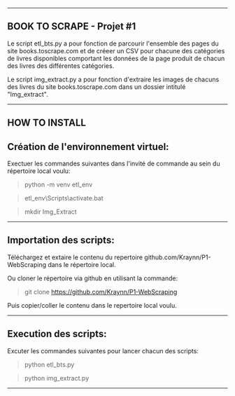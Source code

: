 __________________________
BOOK TO SCRAPE - Projet #1
--------------------------

Le script etl_bts.py a pour fonction de parcourir l'ensemble des pages du site books.toscrape.com et de créeer un CSV 
pour chacune des catégories de livres disponibles comportant les données de la page produit de chacun des livres des différentes catégories.

Le script img_extract.py a pour fonction d'extraire les images de chacuns des livres du site books.toscrape.com dans un dossier intitulé "Img_extract".


______________
HOW TO INSTALL
--------------

Création de l'environnement virtuel:
------------------------------------
Exectuer les commandes suivantes dans l'invité de commande au sein du répertoire local voulu:
>
>python -m venv etl_env

>etl_env\Scripts\activate.bat

>mkdir Img_Extract

___________________________________________________

Importation des scripts:
---------------------------

Téléchargez et extaire le contenu du repertoire github.com/Kraynn/P1-WebScraping dans le répertoire local. 



Ou cloner le répertoire via github en utilisant la commande:
> git clone https://github.com/Kraynn/P1-WebScraping
> 
Puis copier/coller le contenu dans le repertoire local voulu.
__________________________________________________________

Execution des scripts:
----------------------
Excuter les commandes suivantes pour lancer chacun des scripts:
>
>python etl_bts.py

>python img_extract.py
***************************








